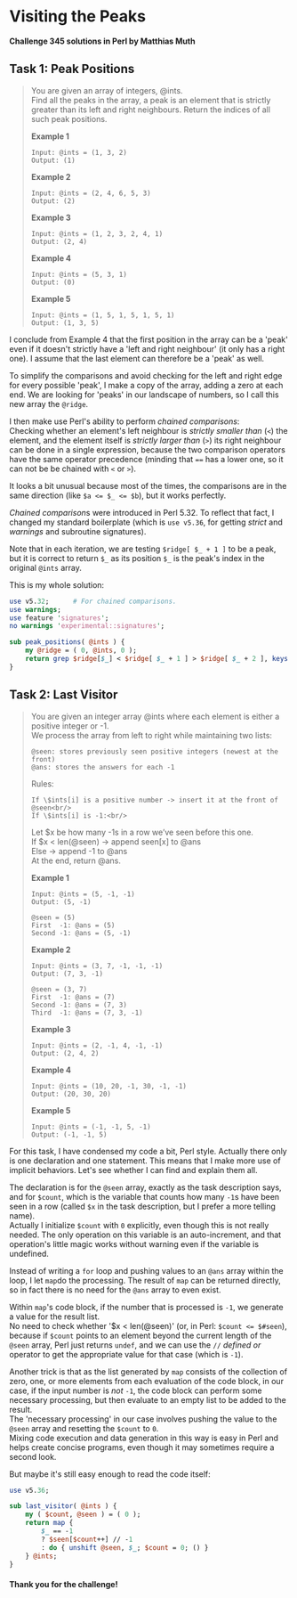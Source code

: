 # Visiting the Peaks

**Challenge 345 solutions in Perl by Matthias Muth**

## Task 1: Peak Positions

> You are given an array of integers, @ints.<br/>
> Find all the peaks in the array, a peak is an element that is strictly greater than its left and right neighbours. Return the indices of all such peak positions.
>
> **Example 1**
>
> ```text
> Input: @ints = (1, 3, 2)
> Output: (1)
> ```
>
> **Example 2**
>
> ```text
> Input: @ints = (2, 4, 6, 5, 3)
> Output: (2)
> ```
>
> **Example 3**
>
> ```text
> Input: @ints = (1, 2, 3, 2, 4, 1)
> Output: (2, 4)
> ```
>
> **Example 4**
>
> ```text
> Input: @ints = (5, 3, 1)
> Output: (0)
> ```
>
> **Example 5**
>
> ```text
> Input: @ints = (1, 5, 1, 5, 1, 5, 1)
> Output: (1, 3, 5)
> ```

I conclude from Example 4 that the first position in the array can be a 'peak' even if it doesn't strictly have a 'left and right neighbour' (it only has a right one). I assume that the last element can therefore be a 'peak' as well.

To simplify the comparisons and avoid checking for the left and right edge for every possible 'peak', I make a copy of the array, adding a zero at each end. We are looking for 'peaks' in our landscape of numbers, so I call this new array the `@ridge`.

I then make use Perl's ability to perform *chained comparisons*:<br/>
Checking whether an element's left neighbour is *strictly smaller than* (`<`) the element, and the element itself is *strictly larger than* (`>`) its right neighbour can be done in a single expression, because the two comparison operators have the same operator precedence (minding that `==` has a lower one, so it can not be be chained with `<` or `>`).

It looks a bit unusual because most of the times, the comparisons are in the same direction (like `$a <= $_ <= $b`), but it works perfectly. 

*Chained comparison*s were introduced in Perl 5.32. To reflect that fact, I changed my standard boilerplate (which is `use v5.36`,  for getting *strict* and *warnings* and subroutine signatures).

Note that in each iteration, we are testing  `$ridge[ $_ + 1 ]` to be a peak, but it is correct to return `$_` as its position `$_` is the peak's index in the original `@ints` array.

This is my whole solution:

```perl
use v5.32;      # For chained comparisons.
use warnings;
use feature 'signatures';
no warnings 'experimental::signatures';

sub peak_positions( @ints ) {
    my @ridge = ( 0, @ints, 0 );
    return grep $ridge[$_] < $ridge[ $_ + 1 ] > $ridge[ $_ + 2 ], keys @ints;
}
```

## Task 2: Last Visitor

> You are given an integer array @ints where each element is either a positive integer or -1.<br/>
> We process the array from left to right while maintaining two lists:
> ```
> @seen: stores previously seen positive integers (newest at the front)
> @ans: stores the answers for each -1
> ```
> Rules:
> ```text
> If \$ints[i] is a positive number -> insert it at the front of @seen<br/>
> If \$ints[i] is -1:<br/>
> ```
>
> Let \$x be how many -1s in a row we’ve seen before this one.<br/>
> If \$x < len(@seen) -> append seen[x] to @ans<br/>
> Else -> append -1 to @ans<br/>
> At the end, return @ans.
>
> **Example 1**
>
> ```text
> Input: @ints = (5, -1, -1)
> Output: (5, -1)
>
> @seen = (5)
> First  -1: @ans = (5)
> Second -1: @ans = (5, -1)
> ```
>
> **Example 2**
>
> ```text
> Input: @ints = (3, 7, -1, -1, -1)
> Output: (7, 3, -1)
>
> @seen = (3, 7)
> First  -1: @ans = (7)
> Second -1: @ans = (7, 3)
> Third  -1: @ans = (7, 3, -1)
> ```
>
> **Example 3**
>
> ```text
> Input: @ints = (2, -1, 4, -1, -1)
> Output: (2, 4, 2)
> ```
>
> **Example 4**
>
> ```text
> Input: @ints = (10, 20, -1, 30, -1, -1)
> Output: (20, 30, 20)
> ```
>
> **Example 5**
>
> ```text
> Input: @ints = (-1, -1, 5, -1)
> Output: (-1, -1, 5)
> ```

For this task, I have condensed my code a bit, Perl style. Actually there only is one declaration and one statement. This means that I make more use of implicit behaviors. Let's see whether I can find and explain them all.

The declaration is for the `@seen` array, exactly as the task description says, and for `$count`, which is the variable that counts how many `-1`s have been seen in a row (called `$x` in the task description, but I prefer a more telling name).<br>Actually I initialize `$count` with `0` explicitly, even though this is not really needed. The only operation on this variable is an auto-increment, and that operation's little magic works without warning even if the variable is undefined.

Instead of writing a `for` loop and pushing values to an `@ans` array within the loop, I let `map`do the processing. The result of `map` can be returned directly, so in fact there is no need for the `@ans` array to even exist.

Within `map`'s code block, if the number that is processed is `-1`, we generate a value for the result list.<br/>
No need to check whether '\$x < len(@seen)' (or, in Perl: `$count <= $#seen`), because if `$count` points to an element beyond the current length of the `@seen` array, Perl just returns `undef`, and we can use the `//` *defined or* operator to get the appropriate value for that case (which is `-1`).

Another trick is that as the list generated by `map` consists of the collection of zero, one, or more elements from each evaluation of the code block, in our case, if the input number is *not* `-1`, the code block can perform some necessary processing, but then evaluate to an empty list to be added to the result.<br/>
The 'necessary processing' in our case involves pushing the value to the `@seen` array and resetting the `$count` to `0`.<br/>
Mixing code execution and data generation in this way is easy in Perl and helps create concise programs, even though it may sometimes require a second look.

But maybe it's still easy enough to read the code itself:

```perl
use v5.36;

sub last_visitor( @ints ) {
    my ( $count, @seen ) = ( 0 );
    return map {
        $_ == -1
        ? $seen[$count++] // -1
        : do { unshift @seen, $_; $count = 0; () }
    } @ints;
}
```

#### **Thank you for the challenge!**

